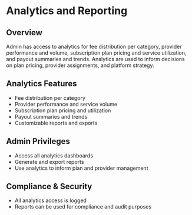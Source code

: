 # Analytics and Reporting

## Overview
Admin has access to analytics for fee distribution per category, provider performance and volume, subscription plan pricing and service utilization, and payout summaries and trends. Analytics are used to inform decisions on plan pricing, provider assignments, and platform strategy.

## Analytics Features
- Fee distribution per category
- Provider performance and service volume
- Subscription plan pricing and utilization
- Payout summaries and trends
- Customizable reports and exports

## Admin Privileges
- Access all analytics dashboards
- Generate and export reports
- Use analytics to inform plan and provider management

## Compliance & Security
- All analytics access is logged
- Reports can be used for compliance and audit purposes 